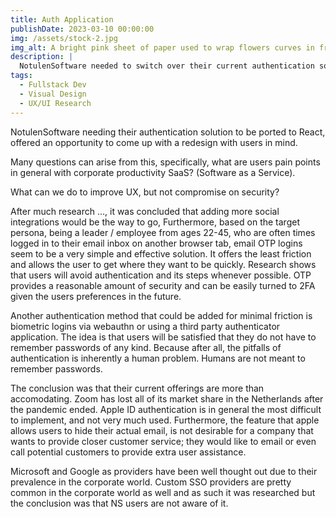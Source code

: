 ```yaml
---
title: Auth Application
publishDate: 2023-03-10 00:00:00
img: /assets/stock-2.jpg
img_alt: A bright pink sheet of paper used to wrap flowers curves in front of rich blue background
description: |
  NotulenSoftware needed to switch over their current authentication solution from PHP Laravel blade to react, So it can have a unified frontend.
tags:
  - Fullstack Dev
  - Visual Design
  - UX/UI Research
---
```


NotulenSoftware needing their authentication solution to be ported to React, offered an opportunity to come up with a redesign with users in mind.

Many questions can arise from this, specifically, what are users pain points in general with corporate productivity SaaS? (Software as a Service). 

What can we do to improve UX, but not compromise on security?

After much research ..., it was concluded that adding more social integrations would be the way to go, Furthermore, based on the target persona, being a leader / employee from ages 22-45, who are often times logged in to their email inbox on another browser tab, email OTP logins seem to be a very simple and effective solution. It offers the least friction and allows the user to get where they want to be quickly. Research shows that users will avoid authentication and its steps whenever possible. OTP provides a reasonable amount of security and can be easily turned to 2FA given the users preferences in the future. 

Another authentication method that could be added for minimal friction is biometric logins via webauthn or using a third party authenticator application. The idea is that users will be satisfied that they do not have to remember passwords of any kind. Because after all, the pitfalls of authentication is inherently a human problem. Humans are not meant to remember passwords. 

The conclusion was that their current offerings are more than accomodating. Zoom has lost all of its market share in the Netherlands after the pandemic ended. Apple ID authentication is in general the most difficult to implement, and not very much used. Furthermore, the feature that apple allows users to hide their actual email, is not desirable for a company that wants to provide closer customer service; they would like to email or even call potential customers to provide extra user assistance. 

Microsoft and Google as providers have been well thought out due to their prevalence in the corporate world. Custom SSO providers are pretty common in the corporate world as well and as such it was researched but the conclusion was that NS users are not aware of it.